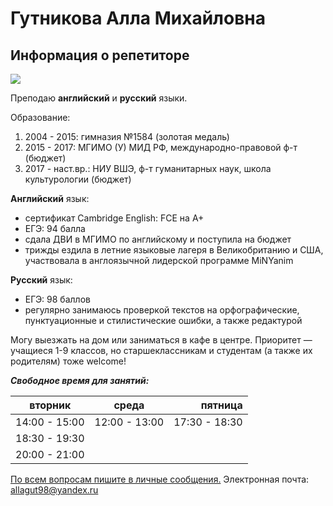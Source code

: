 # Гутникова Алла Михайловна
## Информация о репетиторе

![](https://pp.userapi.com/c841139/v841139788/34f9f/lPycsNgmbgw.jpg)

Преподаю **английский** и **русский** языки. 

Образование:
1) 2004 - 2015: гимназия №1584 (золотая медаль)
2) 2015 - 2017: МГИМО (У) МИД РФ, международно-правовой ф-т (бюджет)
3) 2017 - наст.вр.: НИУ ВШЭ, ф-т гуманитарных наук, школа культурологии (бюджет)

**Английский** язык:
+ сертификат Cambridge English: FCE на А+ 
+ ЕГЭ: 94 балла 
+ сдала ДВИ в МГИМО по английскому и поступила на бюджет
+ трижды ездила в летние языковые лагеря в Великобританию и США, участвовала в англоязычной лидерской программе MiNYanim


**Русский** язык: 
+ ЕГЭ: 98 баллов
+ регулярно занимаюсь проверкой текстов на орфографические, пунктуационные и стилистические ошибки, а также редактурой 


Могу выезжать на дом или заниматься в кафе в центре. Приоритет — учащиеся 1-9 классов, но старшеклассникам и студентам (а также их родителям) тоже welcome!



**_Cвободное время для занятий:_**

вторник|среда|пятница
---|:---:|---:
14:00 - 15:00|12:00 - 13:00|17:30 - 18:30
18:30 - 19:30 |
20:00 - 21:00 |


[По всем вопросам пишите в личные сообщения.](https://vk.com/allagut "с пометкой репетитор") 
Электронная почта: allagut98@yandex.ru 

